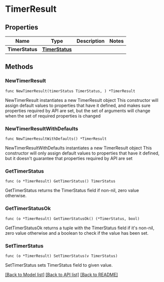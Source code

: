 # TimerResult

## Properties

Name | Type | Description | Notes
------------ | ------------- | ------------- | -------------
**TimerStatus** | [**TimerStatus**](TimerStatus.md) |  | 

## Methods

### NewTimerResult

`func NewTimerResult(timerStatus TimerStatus, ) *TimerResult`

NewTimerResult instantiates a new TimerResult object
This constructor will assign default values to properties that have it defined,
and makes sure properties required by API are set, but the set of arguments
will change when the set of required properties is changed

### NewTimerResultWithDefaults

`func NewTimerResultWithDefaults() *TimerResult`

NewTimerResultWithDefaults instantiates a new TimerResult object
This constructor will only assign default values to properties that have it defined,
but it doesn't guarantee that properties required by API are set

### GetTimerStatus

`func (o *TimerResult) GetTimerStatus() TimerStatus`

GetTimerStatus returns the TimerStatus field if non-nil, zero value otherwise.

### GetTimerStatusOk

`func (o *TimerResult) GetTimerStatusOk() (*TimerStatus, bool)`

GetTimerStatusOk returns a tuple with the TimerStatus field if it's non-nil, zero value otherwise
and a boolean to check if the value has been set.

### SetTimerStatus

`func (o *TimerResult) SetTimerStatus(v TimerStatus)`

SetTimerStatus sets TimerStatus field to given value.



[[Back to Model list]](../README.md#documentation-for-models) [[Back to API list]](../README.md#documentation-for-api-endpoints) [[Back to README]](../README.md)


